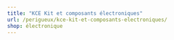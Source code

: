 ```yaml
---
title: "KCE Kit et composants électroniques"
url: /perigueux/kce-kit-et-composants-electroniques/
shop: électronique
---
```

